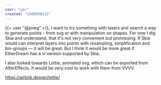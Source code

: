 ```yaml
---
user: "yar"
created: "1560950213"
---
```


{{< user "@joreg" >}}, I want to try something with lasers and search a way to generate points - from svg or with manipulation on shapes. For now I dig Skia and understand, that it's not very convenient but promissing. If Skia would can interpret layers into points with resampling, simplification and bin-groups — it will be great. But I think it would be more great if EtherDream has a vl version supported by Skia.

I also looked towards Lottie, animated svg, which can be exported from AfterEffects. It would be very cool to work with them from VVVV.

https://airbnb.design/lottie/
